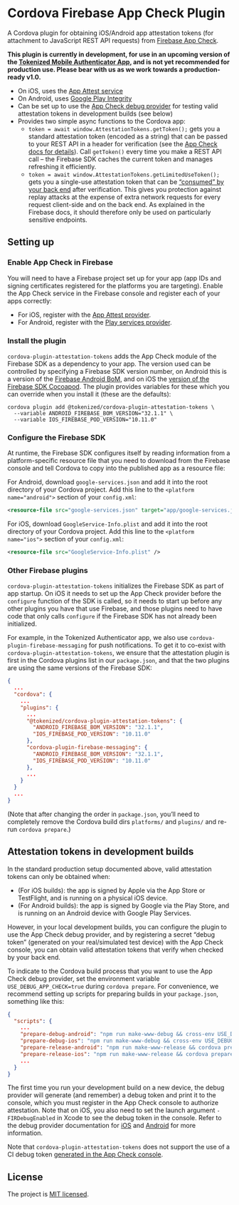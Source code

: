 # Cordova Firebase App Check Plugin

A Cordova plugin for obtaining iOS/Android app attestation tokens (for
attachment to JavaScript REST API requests) from
[Firebase App Check](https://firebase.google.com/docs/app-check).

**This plugin is currently in development, for use in an upcoming version of the
[Tokenized Mobile Authenticator App](https://tokenized.com), and is not yet
recommended for production use. Please bear with us as we work towards a
production-ready v1.0.**

- On iOS, uses the
  [App Attest service](https://firebase.google.com/docs/app-check/ios/app-attest-provider)
- On Android, uses
  [Google Play Integrity](https://firebase.google.com/docs/app-check/android/play-integrity-provider)
- Can be set up to use the
  [App Check debug provider](https://firebase.google.com/docs/app-check/ios/debug-provider)
  for testing valid attestation tokens in development builds (see below)
- Provides two simple async functions to the Cordova app:
  - `token = await window.AttestationTokens.getToken();` gets you a standard
    attestation token (encoded as a string) that can be passed to your REST API
    in a header for verification (see the
    [App Check docs for details](https://firebase.google.com/docs/app-check/custom-resource-backend)).
    Call `getToken()` every time you make a REST API call – the Firebase SDK
    caches the current token and manages refreshing it efficiently.
  - `token = await window.AttestationTokens.getLimitedUseToken();` gets you a
    single-use attestation token that can be
    [“consumed” by your back end](https://firebase.google.com/docs/app-check/custom-resource-backend#replay-protection)
    after verification. This gives you protection against replay attacks at the
    expense of extra network requests for every request client-side and on the
    back end. As explained in the Firebase docs, it should therefore only be
    used on particularly sensitive endpoints.

## Setting up

### Enable App Check in Firebase

You will need to have a Firebase project set up for your app (app IDs and
signing certificates registered for the platforms you are targeting). Enable the
App Check service in the Firebase console and register each of your apps
correctly:

- For iOS, register with the
  [App Attest provider](https://firebase.google.com/docs/app-check/ios/app-attest-provider#project-setup).
- For Android, register with the
  [Play services provider](https://firebase.google.com/docs/app-check/android/play-integrity-provider#project-setup).

### Install the plugin

`cordova-plugin-attestation-tokens` adds the App Check module of the Firebase
SDK as a dependency to your app. The version used can be controlled by
specifying a Firebase SDK version number, on Android this is a version of the
[Firebase Android BoM](https://firebase.google.com/docs/android/learn-more#bom),
and on iOS the
[version of the Firebase SDK Cocoapod](https://firebase.google.com/support/release-notes/ios).
The plugin provides variables for these which you can override when you install
it (these are the defaults):

```
cordova plugin add @tokenized/cordova-plugin-attestation-tokens \
  --variable ANDROID_FIREBASE_BOM_VERSION="32.1.1" \
  --variable IOS_FIREBASE_POD_VERSION="10.11.0"
```

### Configure the Firebase SDK

At runtime, the Firebase SDK configures itself by reading information from a
platform-specific resource file that you need to download from the Firebase
console and tell Cordova to copy into the published app as a resource file:

For Android, download `google-services.json` and add it into the root directory
of your Cordova project. Add this line to the `<platform name="android">`
section of your `config.xml`:

```xml
<resource-file src="google-services.json" target="app/google-services.json" />
```

For iOS, download `GoogleService-Info.plist` and add it into the root directory
of your Cordova project. Add this line to the `<platform name="ios">` section of
your `config.xml`:

```xml
<resource-file src="GoogleService-Info.plist" />
```

### Other Firebase plugins

`cordova-plugin-attestation-tokens` initializes the Firebase SDK as part of app
startup. On iOS it needs to set up the App Check provider before the `configure`
function of the SDK is called, so it needs to start up before any other plugins
you have that use Firebase, and those plugins need to have code that only calls
`configure` if the Firebase SDK has not already been initialized.

For example, in the Tokenized Authenticator app, we also use
`cordova-plugin-firebase-messaging` for push notifications. To get it to
co-exist with `cordova-plugin-attestation-tokens`, we ensure that the
attestation plugin is first in the Cordova plugins list in our `package.json`,
and that the two plugins are using the same versions of the Firebase SDK:

```json
{
  ...
  "cordova": {
    ...
    "plugins": {
      ...
      "@tokenized/cordova-plugin-attestation-tokens": {
        "ANDROID_FIREBASE_BOM_VERSION": "32.1.1",
        "IOS_FIREBASE_POD_VERSION": "10.11.0"
      },
      "cordova-plugin-firebase-messaging": {
        "ANDROID_FIREBASE_BOM_VERSION": "32.1.1",
        "IOS_FIREBASE_POD_VERSION": "10.11.0"
      },
      ...
    }
  }
  ...
}
```

(Note that after changing the order in `package.json`, you’ll need to completely
remove the Cordova build dirs `platforms/` and `plugins/` and re-run
`cordova prepare`.)

## Attestation tokens in development builds

In the standard production setup documented above, valid attestation tokens can
only be obtained when:

- (For iOS builds): the app is signed by Apple via the App Store or TestFlight,
  and is running on a physical iOS device.
- (For Android builds): the app is signed by Google via the Play Store, and is
  running on an Android device with Google Play Services.

However, in your local development builds, you can configure the plugin to use
the App Check debug provider, and by registering a secret “debug token”
(generated on your real/simulated test device) with the App Check console, you
can obtain valid attestation tokens that verify when checked by your back end.

To indicate to the Cordova build process that you want to use the App Check
debug provider, set the environment variable `USE_DEBUG_APP_CHECK=true` during
`cordova prepare`. For convenience, we recommend setting up scripts for
preparing builds in your `package.json`, something like this:

```json
{
  "scripts": {
    ...
    "prepare-debug-android": "npm run make-www-debug && cross-env USE_DEBUG_APP_CHECK=true cordova prepare android",
    "prepare-debug-ios": "npm run make-www-debug && cross-env USE_DEBUG_APP_CHECK=true cordova prepare ios",
    "prepare-release-android": "npm run make-www-release && cordova prepare android",
    "prepare-release-ios": "npm run make-www-release && cordova prepare ios",
    ...
  }
}
```

The first time you run your development build on a new device, the debug
provider will generate (and remember) a debug token and print it to the console,
which you must register in the App Check console to authorize attestation. Note
that on iOS, you also need to set the launch argument `-FIRDebugEnabled` in
Xcode to see the debug token in the console. Refer to the debug provider
documentation for
[iOS](https://firebase.google.com/docs/app-check/ios/debug-provider) and
[Android](https://firebase.google.com/docs/app-check/android/debug-provider) for
more information.

Note that `cordova-plugin-attestation-tokens` does not support the use of a CI
debug token
[generated in the App Check console](https://firebase.google.com/docs/app-check/android/debug-provider#ci).

## License

The project is [MIT licensed](https://opensource.org/licenses/MIT).
